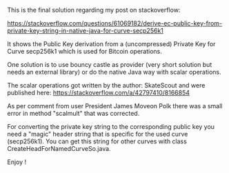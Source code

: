 This is the final solution regarding my post on stackoverflow:

https://stackoverflow.com/questions/61069182/derive-ec-public-key-from-private-key-string-in-native-java-for-curve-secp256k1

It shows the Public Key derivation from a (uncompressed) Private Key for Curve secp256k1 which is used for
Bitcoin operations.

One solution is to use bouncy castle as provider (very short solution but needs an external library) or do the native Java way with scalar operations.

The scalar operations got written by the author: SkateScout and were published here:
https://stackoverflow.com/a/42797410/8166854
 
As per comment from user President James Moveon Polk there was a small error in method "scalmult" that was corrected.

For converting the private key string to the corresponding public key you need a "magic" header string that is specific 
for the used curve (secp256k1). You can get this string for other curves with class CreateHeadForNamedCurveSo.java.

Enjoy !

